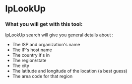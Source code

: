 # IpLookUp

### What you will get with this tool:

IpLookUp search will give you general details about :
<ul>
<li>The ISP and organization's name</li>
<li>The IP's host name</li>
<li>The country it's in</li>
<li>The region/state</li>
<li>The city</li>
<li>The latitude and longitude of the location (a best guess)</li>
<li>The area code for that region</li>
</ul>
